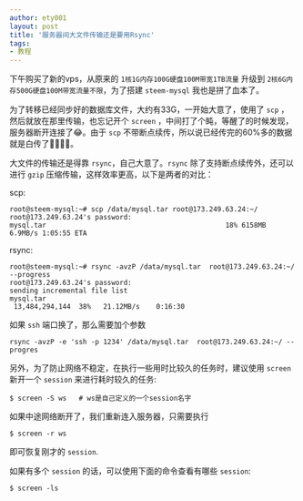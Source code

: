 ```yaml
---
author: ety001
layout: post
title: '服务器间大文件传输还是要用Rsync'
tags:
- 教程
---
```


下午购买了新的vps，从原来的 `1核1G内存100G硬盘100M带宽1TB流量` 升级到 `2核6G内存500G硬盘100M带宽流量不限`，为了搭建 `steem-mysql` 我也是拼了血本了。

为了转移已经同步好的数据库文件，大约有33G，一开始大意了，使用了 `scp` ，然后就放在那里传输，也忘记开个 `screen` ，中间打了个盹，等醒了的时候发现，服务器断开连接了😂。由于 `scp` 不带断点续传，所以说已经传完的60%多的数据就是白传了🤣🤣🤣🤣。

大文件的传输还是得靠 `rsync`，自己大意了。`rsync` 除了支持断点续传外，还可以进行 `gzip` 压缩传输，这样效率更高，以下是两者的对比：

scp:

```
root@steem-mysql:~# scp /data/mysql.tar root@173.249.63.24:~/
root@173.249.63.24's password: 
mysql.tar                                            18% 6158MB   6.9MB/s 1:05:55 ETA
```

rsync:

```
root@steem-mysql:~# rsync -avzP /data/mysql.tar  root@173.249.63.24:~/ --progress
root@173.249.63.24's password: 
sending incremental file list
mysql.tar
 13,484,294,144  38%   21.12MB/s    0:16:30
```

如果 `ssh` 端口换了，那么需要加个参数

```
rsync -avzP -e 'ssh -p 1234' /data/mysql.tar  root@173.249.63.24:~/ --progres
```

另外，为了防止网络不稳定，在执行一些用时比较久的任务时，建议使用 `screen` 新开一个 `session` 来进行耗时较久的任务:

```
$ screen -S ws   # ws是自己定义的一个session名字
```

如果中途网络断开了，我们重新连入服务器，只需要执行

```
$ screen -r ws
```

即可恢复刚才的 `session`.

如果有多个 `session` 的话，可以使用下面的命令查看有哪些 `session`:

```
$ screen -ls
```